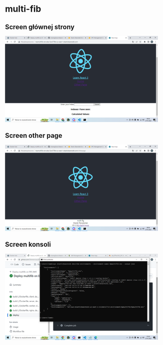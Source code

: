 # multi-fib

## Screen głównej strony

![Home](zad2s1.png)

## Screen other page

![Other](zad2s2.png)

## Screen konsoli

![CLI](zad2s3.png)
